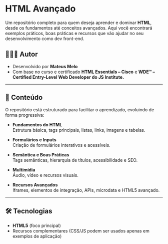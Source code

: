# HTML Avançado  

Um repositório completo para quem deseja aprender e dominar **HTML**, desde os fundamentos até conceitos avançados. Aqui você encontrará exemplos práticos, boas práticas e recursos que vão ajudar no seu desenvolvimento como dev front-end.  

## 👨🏻‍💻 Autor
- Desenvolvido por **Mateus Melo**
- Com base no curso e certificado **HTML Essentials – Cisco** e **WDE™ – Certified Entry-Level Web Developer do JS Institute.**

---

## 🚀 Conteúdo  

O repositório está estruturado para facilitar o aprendizado, evoluindo de forma progressiva:  

- **Fundamentos do HTML**  
  Estrutura básica, tags principais, listas, links, imagens e tabelas.  

- **Formulários e Inputs**  
  Criação de formulários interativos e acessíveis.  

- **Semântica e Boas Práticas**  
  Tags semânticas, hierarquia de títulos, acessibilidade e SEO.  

- **Multimídia**  
  Áudio, vídeo e recursos visuais.  

- **Recursos Avançados**  
  Iframes, elementos de integração, APIs, microdata e HTML5 avançado.  

---

## 🛠️ Tecnologias  

- **HTML5** (foco principal)  
- Recursos complementares (CSS/JS podem ser usados apenas em exemplos de aplicação)
